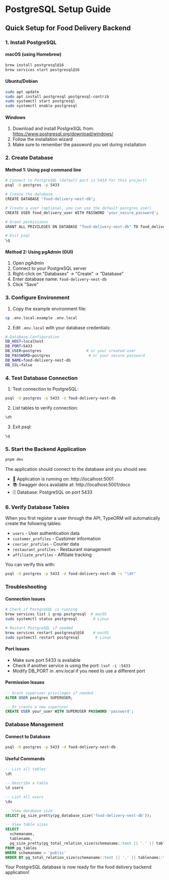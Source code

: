 # PostgreSQL Setup Guide

## Quick Setup for Food Delivery Backend

### 1. Install PostgreSQL

#### macOS (using Homebrew)
```bash
brew install postgresql@16
brew services start postgresql@16
```

#### Ubuntu/Debian
```bash
sudo apt update
sudo apt install postgresql postgresql-contrib
sudo systemctl start postgresql
sudo systemctl enable postgresql
```

#### Windows
1. Download and install PostgreSQL from: https://www.postgresql.org/download/windows/
2. Follow the installation wizard
3. Make sure to remember the password you set during installation

### 2. Create Database

#### Method 1: Using psql command line
```bash
# Connect to PostgreSQL (default port is 5433 for this project)
psql -U postgres -p 5433

# Create the database
CREATE DATABASE "food-delivery-nest-db";

# Create a user (optional, you can use the default postgres user)
CREATE USER food_delivery_user WITH PASSWORD 'your_secure_password';

# Grant permissions
GRANT ALL PRIVILEGES ON DATABASE "food-delivery-nest-db" TO food_delivery_user;

# Exit psql
\q
```

#### Method 2: Using pgAdmin (GUI)
1. Open pgAdmin
2. Connect to your PostgreSQL server
3. Right-click on "Databases" → "Create" → "Database"
4. Enter database name: `food-delivery-nest-db`
5. Click "Save"

### 3. Configure Environment

1. Copy the example environment file:
```bash
cp .env.local.example .env.local
```

2. Edit `.env.local` with your database credentials:
```bash
# Database Configuration
DB_HOST=localhost
DB_PORT=5433
DB_USER=postgres                    # or your created user
DB_PASSWORD=postgres                 # or your secure password
DB_NAME=food-delivery-nest-db
DB_SSL=false
```

### 4. Test Database Connection

1. Test connection to PostgreSQL:
```bash
psql -U postgres -p 5433 -d food-delivery-nest-db
```

2. List tables to verify connection:
```bash
\dt
```

3. Exit psql:
```bash
\q
```

### 5. Start the Backend Application

```bash
pnpm dev
```

The application should connect to the database and you should see:
- 🚀 Application is running on: http://localhost:5001
- 📚 Swagger docs available at: http://localhost:5001/docs
- 🗄️ Database: PostgreSQL on port 5433

### 6. Verify Database Tables

When you first register a user through the API, TypeORM will automatically create the following tables:

- `users` - User authentication data
- `customer_profiles` - Customer information
- `courier_profiles` - Courier data
- `restaurant_profiles` - Restaurant management
- `affiliate_profiles` - Affiliate tracking

You can verify this with:
```bash
psql -U postgres -p 5433 -d food-delivery-nest-db -c "\dt"
```

### Troubleshooting

#### Connection Issues
```bash
# Check if PostgreSQL is running
brew services list | grep postgresql  # macOS
sudo systemctl status postgresql       # Linux

# Restart PostgreSQL if needed
brew services restart postgresql@16    # macOS
sudo systemctl restart postgresql       # Linux
```

#### Port Issues
- Make sure port 5433 is available
- Check if another service is using the port: `lsof -i :5433`
- Modify DB_PORT in .env.local if you need to use a different port

#### Permission Issues
```sql
-- Grant superuser privileges if needed
ALTER USER postgres SUPERUSER;

-- Or create a new superuser
CREATE USER your_user WITH SUPERUSER PASSWORD 'password';
```

### Database Management

#### Connect to Database
```bash
psql -U postgres -p 5433 -d food-delivery-nest-db
```

#### Useful Commands
```sql
-- List all tables
\dt

-- Describe a table
\d users

-- List all users
\du

-- View database size
SELECT pg_size_pretty(pg_database_size('food-delivery-nest-db'));

-- View table sizes
SELECT 
  schemaname,
  tablename,
  pg_size_pretty(pg_total_relation_size(schemaname::text || '.' || tablename::text)) as size
FROM pg_tables 
WHERE schemaname = 'public'
ORDER BY pg_total_relation_size(schemaname::text || '.' || tablename::text) DESC;
```

Your PostgreSQL database is now ready for the food delivery backend application!